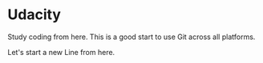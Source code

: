 # Udacity
Study coding from here.
This is a good start to use Git across all platforms.

Let's start a new Line from here.
